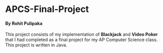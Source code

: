 # APCS-Final-Project
#### By Rohit Pulipaka
This project consists of my implementation of **Blackjack** and **Video Poker** that I had completed as a final project for my AP Computer Science class.
This project is written in Java.
